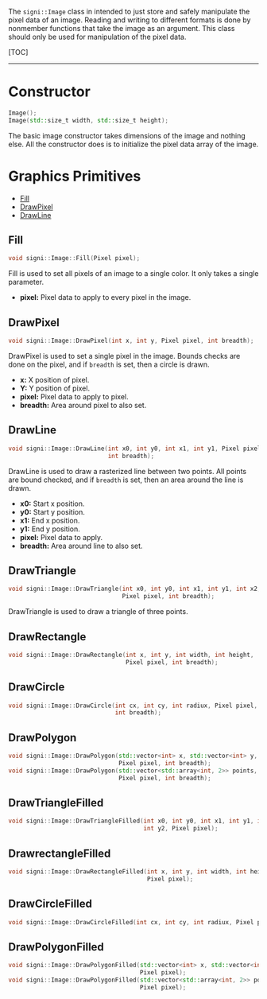 The `signi::Image` class in intended to just store and safely manipulate the
pixel data of an image. Reading and writing to different formats is done by
nonmember functions that take the image as an argument. This class should only
be used for manipulation of the pixel data.

[TOC]

* * *

# Constructor

```cpp
Image();
Image(std::size_t width, std::size_t height);
```

The basic image constructor takes dimensions of the image and nothing else. All
the constructor does is to initialize the pixel data array of the image.

# Graphics Primitives

* [Fill](#fill)
* [DrawPixel](#drawpixel)
* [DrawLine](#drawline)

## Fill

```cpp
void signi::Image::Fill(Pixel pixel);
```

Fill is used to set all pixels of an image to a single color. It only takes a
single parameter.

-   **pixel:** Pixel data to apply to every pixel in the image.

## DrawPixel

```cpp
void signi::Image::DrawPixel(int x, int y, Pixel pixel, int breadth);
```

DrawPixel is used to set a single pixel in the image. Bounds checks are done on
the pixel, and if `breadth` is set, then a circle is drawn.

-   **x:** X position of pixel.
-   **Y:** Y position of pixel.
-   **pixel:** Pixel data to apply to pixel.
-   **breadth:** Area around pixel to also set.

## DrawLine

```cpp
void signi::Image::DrawLine(int x0, int y0, int x1, int y1, Pixel pixel,
                            int breadth);
```

DrawLine is used to draw a rasterized line between two points. All points are
bound checked, and if `breadth` is set, then an area around the line is
drawn.

-   **x0:** Start x position.
-   **y0:** Start y position.
-   **x1:** End x position.
-   **y1:** End y position.
-   **pixel:** Pixel data to apply.
-   **breadth:** Area around line to also set.

## DrawTriangle ##

```cpp
void signi::Image::DrawTriangle(int x0, int y0, int x1, int y1, int x2, int y2,
                                Pixel pixel, int breadth);
```

DrawTriangle is used to draw a triangle of three points.

## DrawRectangle ##

```cpp
void signi::Image::DrawRectangle(int x, int y, int width, int height,
                                 Pixel pixel, int breadth);
```

## DrawCircle ##

```cpp
void signi::Image::DrawCircle(int cx, int cy, int radiux, Pixel pixel,
                              int breadth);
```

## DrawPolygon ##

```cpp
void signi::Image::DrawPolygon(std::vector<int> x, std::vector<int> y,
                               Pixel pixel, int breadth);
void signi::Image::DrawPolygon(std::vector<std::array<int, 2>> points,
                               Pixel pixel, int breadth);
```

## DrawTriangleFilled ##

```cpp
void signi::Image::DrawTriangleFilled(int x0, int y0, int x1, int y1, int x2,
                                      int y2, Pixel pixel);
```

## DrawrectangleFilled ##

```cpp
void signi::Image::DrawRectangleFilled(int x, int y, int width, int height,
                                       Pixel pixel);
```

## DrawCircleFilled ##

```cpp
void signi::Image::DrawCircleFilled(int cx, int cy, int radiux, Pixel pixel);
```

## DrawPolygonFilled ##

```cpp
void signi::Image::DrawPolygonFilled(std::vector<int> x, std::vector<int> y,
                                     Pixel pixel);
void signi::Image::DrawPolygonFilled(std::vector<std::array<int, 2>> points,
                                     Pixel pixel);
```
